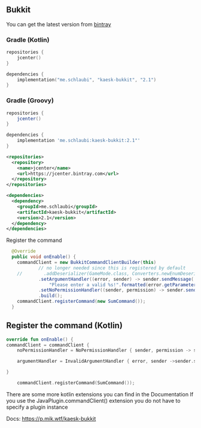 ## Bukkit
You can get the latest version from [bintray](https://bintray.com/drschlaubi/maven/kaesk)
### Gradle (Kotlin)
```kotlin
repositories {
    jcenter()
}

dependencies {
    implementation("me.schlaubi", "kaesk-bukkit", "2.1")
}
```

### Gradle (Groovy)
```groovy
repositories {
    jcenter()
}

dependencies {
    implementation 'me.schlaubi:kaesk-bukkit:2.1"'
}
```

```xml
<repositories>
  <repository>
    <name>jcenter</name>
    <url>https://jcenter.bintray.com</url>
  </repository>
</repositories>

<dependencies>
  <dependency>
    <groupId>me.schlaubi</groupId>
    <artifactId>kaesk-bukkit</artifactId>
    <version>2.1</version>
  </dependency>
</dependencies>
```


Register the command
```java
  @Override
  public void onEnable() {
    commandClient = new BukkitCommandClientBuilder(this)
            // no longer needed since this is registered by default
    //        .addDeserializer(GameMode.class, Converters.newEnumDeserializer(GameMode[]::new))
            .setArgumentHandler((error, sender) -> sender.sendMessage(
                "Please enter a valid %s!".formatted(error.getParameterType().getSimpleName())))
            .setNoPermissionHandler((sender, permission) -> sender.sendMessage("You need the permission %s to proceed".formatted(permission)))
            .build();
    commandClient.registerCommand(new SumCommand());
  }
```

## Register the command (Kotlin)
```kotlin
override fun onEnable() {
commandClient = commandClient { 
    noPermissionHandler = NoPermissionHandler { sender, permission -> sender.sendMessage( "You need the $permission permission to execute that command") }

    argumentHandler = InvalidArgumentHandler { error, sender ->sender.sendMessage("Please enter a valid ${error.parameterType.simpleName}!") }

}

    commandClient.registerCommand(SumCommand());
```

There are some more kotlin extensions you can find in the Documentation
If you use the JavaPlugin.commandClient() extension you do not have to specify a plugin instance

Docs: https://p.mik.wtf/kaesk-bukkit
